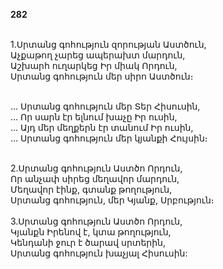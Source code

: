 **282**

\
1.Սրտանց գոհություն զորության Աստծուն,\
Աչքաթող չարեց ապերախտ մարդուն,\
Աշխարհ ուղարկեց Իր միակ Որդուն,\
Սրտանց գոհություն մեր սիրո Աստծուն։

\
 ... Սրտանց գոհություն մեր Տեր Հիսուսին,\
 ... Որ սարն էր ելնում խաչը Իր ուսին,\
 ... Այդ մեր մեղքերն էր տանում Իր ուսին,\
 ... Սրտանց գոհություն մեր կյանքի Հույսին։

\
2.Սրտանց գոհություն Աստծո Որդուն,\
Որ անչափ սիրեց մեղավոր մարդուն,\
Մեղավոր էինք, գտանք թողություն,\
Սրտանց գոհություն, մեր Կյանք, Սրբություն։\
\
3.Սրտանց գոհություն Աստծո Որդուն,\
Կյանքն Իրենով է, կտա թողություն,\
Կենդանի ջուր է ծարավ սրտերին,\
Սրտանց գոհություն խաչյալ Հիսուսին:

